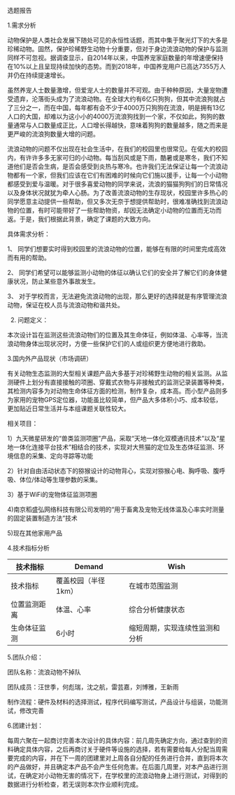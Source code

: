 选题报告

1.需求分析

动物保护是人类社会发展下随处可见的永恒性话题，而其中集于聚光灯下的大多是珍稀动物。固然，保护珍稀野生动物十分重要，但对于身边流浪动物的保护与监测同样不可忽视。据调查显示，自2014年以来，中国养宠家庭数量的年增速便保持在10%以上且呈现持续加快的态势。而到2018年，中国养宠用户已高达7355万人并仍在持续提速增长。

虽然养宠人士数量激增，但爱宠人士的数量并不可观。由于种种原因，大量宠物遭受遗弃，沦落街头成为了流浪动物。在全球大约有6亿只狗狗，但其中流浪狗就占了三分之一，而在中国，每年都有会不少于4000万只狗狗在流浪，明是拥有13亿人口的大国，却难以为这小小的4000万流浪狗找到一个家，不仅如此，狗狗的数量通常与人口数量成正比，人口增长得越快，意味着狗狗的数量越多，随之而来是更严峻的流浪狗数量大增的问题。

流浪动物的问题不仅出现在社会生活中，在我们的校园里也很常见。在偌大的校园内，有许许多多无家可归的小动物。每当刮风或是下雨，酷暑或是寒冬，我们不知道他们是否会生病，是否会感受到炎热与寒冷。也许我们无法保证让每一个流浪动物都有一个家，但我们应该在它们有困难的时候向它们施以援手，让每一个小动物都感受到爱与温暖。对于很多喜爱动物的同学来说，流浪的猫猫狗狗们的日常情况以及身体状况就犹为牵人心肠。为了改善流浪动物的生存现状，校园里许多热心的同学愿意主动提供一些帮助，但又多次无奈于想提供帮助时，很难准确找到流浪动物的位置，有时可能带好了一些帮助物资，却因无法确定小动物的位置而无功而返。于是，我们根据此背景，确定了课题的大致方向。


具体需求分析：

1、 同学们想要实时得到校园里的流浪动物的位置，能够在有限的时间里完成高效而有用的帮助。

2、 同学们希望可以能够监测小动物的体征以确认它们的安全并了解它们的身体健康状况，防止某些意外事故发生。

3、 对于学校而言，无法避免流浪动物的出现，那么更好的选择就是有序管理流浪动物，保证在校人员与流浪动物和谐共处。


2.	问题定义：

本次设计旨在监测这些流浪动物们的位置及其生命体征，例如体温、心率等，当流浪动物身体出现状况时，方便一些保护它们的人或组织更方便地进行救助。



3.国内外产品现状（市场调研）

有关动物生态监测的大型相关课题产品大多基于对珍稀野生动物的相关监测。从监测硬件上划分有直接接触的项圈、穿戴式衣物与非接触式的监测记录装置等种类，其检测内容多为对动物生命体征方面的检测，制作复杂，成本高。而小型产品则多为家用的宠物GPS定位器，功能虽比较简单，但产品大多体积小巧、成本较低，更加贴近日常生活并与本组课题关联性较大。

相关项目：

1）九天微星研发的“兽类监测项圈”产品，采取“天地一体化双模通讯技术”以及“星地一体化连接平台技术”相结合的技术，实现对大熊猫的定位及生态体征监测、环境信息的采集、定向寻踪等功能
  
2）针对自由活动状态下的猕猴设计的动物背心，实现对猕猴心电、胸呼吸、腹呼吸、体位/体动等生理参数的采集。
  
3）基于WiFi的宠物体征监测项圈
 
4)南京稻盛弘网络科技有限公司发明的“用于畜禽及宠物无线体温及心率实时测量的固定装置制造方法”技术
 
5)现在其他家用产品


4.技术指标分析

| 技术指标	 |Demand	 | Wish |
| --------------- | --------------- | --------------- |
| 技术指标 | 覆盖校园（半径1km） | 在城市范围监测 |
| 位置监测距离 |体温、心率	| 综合分析健康状态|
|生命体征监测 |6小时	   |  缩短周期，实现连续性监测和分析|

5.团队介绍：

团队名称：流浪动物不掉队

团队成员：汪世季，何彪瑞，沈之航，雷芸嘉，刘博雅，王新雨

制作流程：硬件及材料的选择测试，程序代码编写测试，产品设计与组装，功能测试，修改完善

6.团建计划：

每周六聚在一起商讨完善本次设计的具体内容：前几周先确定方向，通过查到的资料确定具体内容，之后再商讨关于硬件等设施的选择，若有需要给每人分配当周需要完成的内容，并在下一周的团建里对上周各自分配的任务进行合并，直到将本次的产品做好，并且确定本产品不会产生任何危害。在后面几周里，对本产品进行测试，在确定对小动物无害的情况下，在学校里的流浪动物身上进行测试，对得到的数据进行分析检查，若无误则本次作业顺利完成。

